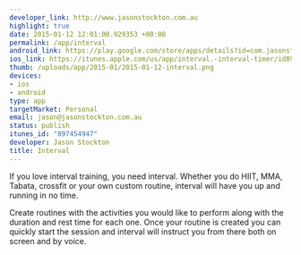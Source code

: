 ```yaml
--- 
developer_link: http://www.jasonstockton.com.au
highlight: true
date: 2015-01-12 12:01:00.929353 +00:00
permalink: /app/interval
android_link: https://play.google.com/store/apps/details?id=com.jasonstockton.interval
ios_link: https://itunes.apple.com/us/app/interval.-interval-timer/id897454947
thumb: /uploads/app/2015-01/2015-01-12-interval.png
devices: 
- ios
- android
type: app
targetMarket: Personal
email: jason@jasonstockton.com.au
status: publish
itunes_id: "897454947"
developer: Jason Stockton
title: Interval
---
```


If you love interval training, you need interval. Whether you do HIIT, MMA, Tabata, crossfit or your own custom routine, interval will have you up and running in no time.

Create routines with the activities you would like to perform along with the duration and rest time for each one. Once your routine is created you can quickly start the session and interval will instruct you from there both on screen and by voice.
